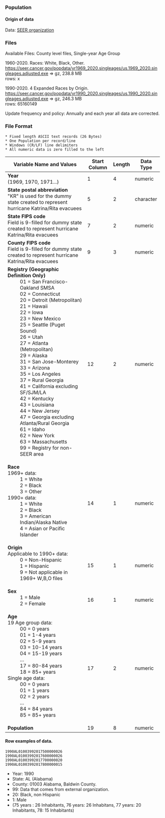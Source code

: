 ### Population

#### Origin of data 

Data: [SEER organization](https://seer.cancer.gov/popdata/download.html)

### Files

Available Files:
  County level files, Single-year Age Group
  
  1960-2020. Races: White, Black, Other. <br> 
  https://seer.cancer.gov/popdata/yr1969_2020.singleages/us.1969_2020.singleages.adjusted.exe => gz, 238.8 MB<br>
  rows:  x <br>
  
  1990-2020. 4 Expanded Races by Origin. <br>
  https://seer.cancer.gov/popdata/yr1990_2020.singleages/us.1990_2020.singleages.adjusted.exe => gz, 246.3 MB<br> 
  rows: 65160149 <br> 
  
  Update frequency and policy:
  Annually and each year all data are corrected.
  
### File Format 
  
    * Fixed length ASCII text records (26 Bytes)
    * One Population per record/line 
    * Windows (CR/LF) line delimiters
    * All numeric data is zero filled to the left
    
 <table>
    	<thead>
		  <tr> 
		    <th scope="col">Variable Name and Values</th>
		    <th scope="col">Start Column</th>
		    <th scope="col">Length</th>
		    <th scope="col">Data Type</th>
		  </tr>
  	  </thead>
  <tr> 
    <td><strong>Year</strong><br>
      (1969, 1970, 1971...)</td>
    <td>1</td>
    <td>4</td>
    <td>numeric</td>
  </tr>
  <tr> 
    <td><strong>State postal abbreviation</strong><br>
    &quot;KR&quot; is used for the dummy state created to represent hurricane  Katrina/Rita evacuees</td>
    <td>5</td>
    <td>2</td>
    <td>character</td>
  </tr>
  <tr> 
    <td><strong>State FIPS code<br>
    </strong>Field is 9-filled for  dummy state created to represent hurricane  Katrina/Rita evacuees </td>
    <td> 
      <div>7</div>
    </td>
    <td> 
      <div>2</div>
    </td>
    <td>numeric</td>
  </tr>
  <tr> 
    <td><strong>County FIPS code</strong><br>
    Field is 9-filled for dummy state created to represent hurricane Katrina/Rita evacuees</td>
    <td>9</td>
    <td>3</td>
    <td>numeric</td>
  </tr>
  <tr> 
    <td> 
      <dl> 
        <dt><strong>Registry (Geographic Definition Only)</strong></dt>
        <dd>01 = San Francisco-Oakland SMSA</dd>
        <dd>02 = Connecticut</dd>
        <dd>20 = Detroit (Metropolitan)</dd>
        <dd>21 = Hawaii</dd>
        <dd>22 = Iowa</dd>
        <dd>23 = New Mexico</dd> 
        <dd>25 = Seattle (Puget Sound)</dd>
        <dd>26 = Utah</dd>
        <dd>27 = Atlanta (Metropolitan)</dd>
        <dd>29 = Alaska</dd>
        <dd>31 = San Jose-Monterey</dd>
        <dd>33 = Arizona</dd>
        <dd>35 = Los Angeles</dd>
        <dd>37 = Rural Georgia</dd>
        <dd>41 = California excluding SF/SJM/LA</dd>
        <dd>42 = Kentucky</dd>
        <dd>43 = Louisiana</dd>
        <dd>44 = New Jersey</dd>
        <dd>47 = Georgia excluding Atlanta/Rural Georgia</dd>
        <dd>61 = Idaho</dd>
		<dd>62 = New York</dd>
		<dd>63 = Massachusetts</dd>
		<dd>99 = Registry for non-SEER area</dd>
      </dl>
    </td>
    <td>12</td>
    <td>2</td>
    <td>numeric</td>
  </tr>
  <tr> 
    <td>
    <dl> 
  <dt><strong>Race</strong><br>
    1969+ data:</dt>
        <dd>1 = White</dd> 
        <dd>2 = Black</dd> 
        <dd>3 = Other</dd> 
        <dt>1990+ data:</dt>
        <dd>1 = White</dd> 
        <dd>2 = Black</dd> 
        <dd>3 = American Indian/Alaska Native</dd> 
        <dd>4 = Asian or Pacific Islander</dd> 
    </dl>
    </td>
    <td>14</td>
    <td>1</td>
    <td>numeric</td>
  </tr>
  <tr> 
    <td>
      <dl> 
        <dt><strong>Origin</strong><br>
         Applicable to 1990+ data: 
        </dt> 
        <dd>0 = Non-Hispanic</dd> 
        <dd>1 = Hispanic</dd> 
        <dd>9 = Not applicable in 1969+ W,B,O files</dd>
      </dl>
    </td>
    <td>15</td>
    <td>1</td>
    <td>numeric</td>
  </tr>
  <tr> 
    <td> 
      <dl> 
        <dt><strong>Sex</strong></dt>
        <dd>1 = Male</dd>  
        <dd>2 = Female</dd>  
      </dl>
    </td>
    <td>16</td>
    <td>1</td>
    <td>numeric</td>
  </tr>
  <tr> 
    <td> 
      <dl> 
        <dt><strong>Age</strong><br>
					   19 Age group data:</dt>
        <dd>00 = 0 years</dd>  
        <dd>01 = 1-4 years</dd>  
        <dd>02 = 5-9 years</dd>  
        <dd>03 = 10-14 years</dd>  
        <dd>04 = 15-19 years</dd>  
        <dd>&#133;</dd>  
        <dd>17 = 80-84 years</dd>  
        <dd>18 = 85+ years</dd>  
        <dt>Single age data:</dt>
        <dd>00 = 0 years</dd>  
        <dd>01 = 1 years</dd>  
        <dd>02 = 2 years</dd>  
        <dd>&#133;</dd>  
        <dd>84 = 84 years</dd>  
        <dd>85 = 85+ years</dd>  
      </dl>
    </td>
    <td>17</td>
    <td>2</td>
    <td>numeric</td>
  </tr>
  <tr> 
    <td><strong>Population</strong></td>
    <td>19</td>
    <td>8</td>
    <td>numeric</td>
  </tr>
  </table>   
  
  #### Row examples of data.
  
  ``1990AL01003992017500000026``<br>
  ``1990AL01003992017600000026``<br>
  ``1990AL01003992017700000020``<br> 
  ``1990AL01003992017800000015``<br>
  
  * Year: 1990
  * State: AL (Alabama)
  * County: 01003 Alabama, Baldwin County.
  * 99: Data that comes from external organization.
  * 20: Black, non Hispanic
  * 1:  Male
  * (75 years : 26 Inhabitants, 76 years: 26 Inhabitans, 77 years: 20 Inhabitants, 78: 15 Inhabitants)
  
	
  
 

